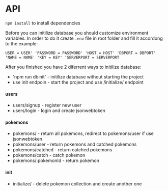 # API

`npm install` to install dependencies

Before you can initilize database you should customize environment variables. In order to do it create `.env` file in root folder and fill it accordong to the example:

`USER = USER'
'PASSWORD = PASSWORD'
'HOST = HOST'
'DBPORT = DBPORT'
'NAME = NAME'
'KEY = KEY'
'SERVERPORT = SERVERPORT`

After you finished you have 2 diferrent ways to initilize database:

 * 'npm run dbinit' - initilize database without starting the project
 * use init endpoin - start the project and use /initialize/ endpoint

#### users ####

 * users/signup - register new user
 * users/login - login and create jsonwebtoken

#### pokemons ####

 * pokemons/ - return all pokemons, redirect to pokemons/user if use jsonwebtoken
 * pokemons/user - return pokemons and catched pokemons
 * pokemons/catched - return catched pokemons
 * pokemons/catch - catch pokemon
 * pokemons/:pokemonId - return pokemon

#### init ####

 * initialize/ - delete pokemon collection and create another one
